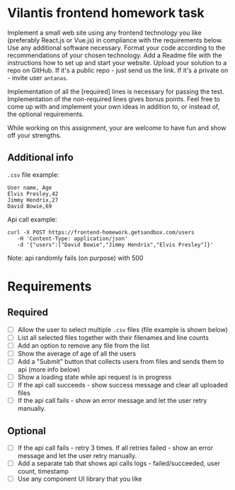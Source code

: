 # Vilantis frontend homework task

Implement a small web site using any frontend technology you like (preferably React.js or Vue.js) in compliance with the requirements below. Use any additional software necessary. Format your code according to the recommendations of your chosen technology. Add a Readme file with the instructions how to set up and start your website. Upload your solution to a repo on GitHub. If it's a public repo - just send us the link. If it's a private on - invite user `antanas`.

Implementation of all the [required] lines is necessary for passing the test. Implementation of the non-required lines gives bonus points. Feel free to come up with and implement your own ideas in addition to, or instead of, the optional requirements.

While working on this assignment, your are welcome to have fun and show off your strengths.

## Additional info
`.csv` file example:
```
User name, Age
Elvis Presley,42
Jimmy Hendrix,27
David Bowie,69
```

Api call example:
```
curl -X POST https://frontend-homework.getsandbox.com/users
   -H 'Content-Type: application/json'
   -d '{"users":["David Bowie","Jimmy Hendrix","Elvis Presley"]}'
```
Note: api randomly fails (on purpose) with 500

# Requirements
## Required 
- [ ] Allow the user to select multiple `.csv` files (file example is shown below)
- [ ] List all selected files together with their filenames and line counts
- [ ] Add an option to remove any file from the list
- [ ] Show the average of age of all the users
- [ ] Add a "Submit" button that collects users from files and sends them to api (more info below)
- [ ] Show a loading state while api request is in progress
- [ ] If the api call succeeds - show success message and clear all uploaded files
- [ ] If the api call fails - show an error message and let the user retry manually.

## Optional
- [ ] If the api call fails - retry 3 times. If all retries failed - show an error message and let the user retry manually.
- [ ] Add a separate tab that shows api calls logs - failed/succeeded, user count, timestamp
- [ ] Use any component UI library that you like
